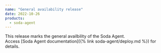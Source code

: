 ```yaml
---
name: "General availability release"
date: 2022-10-26
products:
  - soda-agent
---
```


This release marks the general availbility of the Soda Agent. <br />
Access [Soda Agent documentation]({% link soda-agent/deploy.md %}) for details.